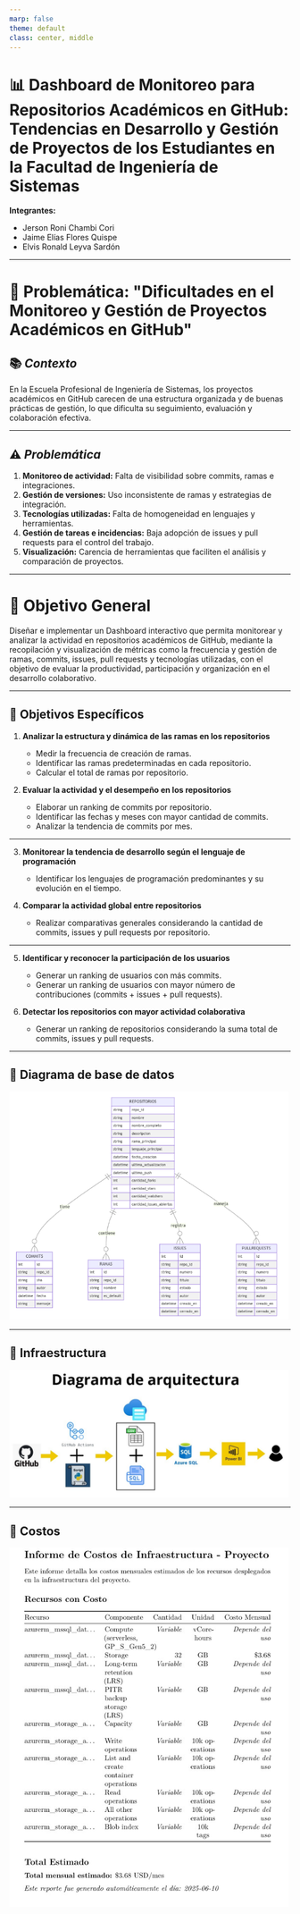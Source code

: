 ```yaml
---
marp: false
theme: default
class: center, middle
---
```


# 📊 Dashboard de Monitoreo para Repositorios Académicos en GitHub: Tendencias en Desarrollo y Gestión de Proyectos de los Estudiantes en la Facultad de Ingeniería de Sistemas

**Integrantes:**  
  - Jerson Roni Chambi Cori  
  - Jaime Elías Flores Quispe  
  - Elvis Ronald Leyva Sardón  

---

# 🚨 Problemática: "Dificultades en el Monitoreo y Gestión de Proyectos Académicos en GitHub"

## 📚 *Contexto*  
En la Escuela Profesional de Ingeniería de Sistemas, los proyectos académicos en GitHub carecen de una estructura organizada y de buenas prácticas de gestión, lo que dificulta su seguimiento, evaluación y colaboración efectiva.

---

## ⚠️ *Problemática*  

1. **Monitoreo de actividad:** Falta de visibilidad sobre commits, ramas e integraciones.  
2. **Gestión de versiones:** Uso inconsistente de ramas y estrategias de integración.  
3. **Tecnologías utilizadas:** Falta de homogeneidad en lenguajes y herramientas.  
4. **Gestión de tareas e incidencias:** Baja adopción de issues y pull requests para el control del trabajo.  
5. **Visualización:** Carencia de herramientas que faciliten el análisis y comparación de proyectos.

---

# 🎯 Objetivo General

Diseñar e implementar un Dashboard interactivo que permita monitorear y analizar la actividad en repositorios académicos de GitHub, mediante la recopilación y visualización de métricas como la frecuencia y gestión de ramas, commits, issues, pull requests y tecnologías utilizadas, con el objetivo de evaluar la productividad, participación y organización en el desarrollo colaborativo.

---

## 🎯 Objetivos Específicos

1. **Analizar la estructura y dinámica de las ramas en los repositorios**
   - Medir la frecuencia de creación de ramas.
   - Identificar las ramas predeterminadas en cada repositorio.
   - Calcular el total de ramas por repositorio.

2. **Evaluar la actividad y el desempeño en los repositorios**
   - Elaborar un ranking de commits por repositorio.
   - Identificar las fechas y meses con mayor cantidad de commits.
   - Analizar la tendencia de commits por mes.
---

3. **Monitorear la tendencia de desarrollo según el lenguaje de programación**
   - Identificar los lenguajes de programación predominantes y su evolución en el tiempo.

4. **Comparar la actividad global entre repositorios**
   - Realizar comparativas generales considerando la cantidad de commits, issues y pull requests por repositorio.
---

5. **Identificar y reconocer la participación de los usuarios**
   - Generar un ranking de usuarios con más commits.
   - Generar un ranking de usuarios con mayor número de contribuciones (commits + issues + pull requests).

6. **Detectar los repositorios con mayor actividad colaborativa**
   - Generar un ranking de repositorios considerando la suma total de commits, issues y pull requests.

---

## 📌 Diagrama de base de datos
<img src="bd.png" alt="Diagrama de base de datos" width="500"/>

---

## 📌 Infraestructura
<img src="arquitectura.png" alt="Infraestructura" width="500"/>

---

## 📌 Costos
<img src="costos.png" alt="Costos" width="500"/>